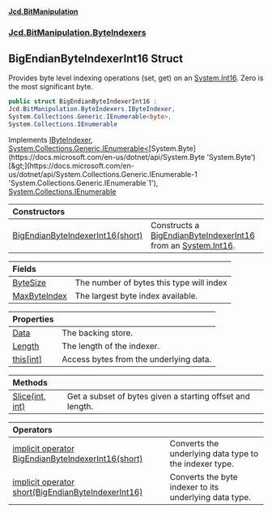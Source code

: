 ﻿#### [Jcd.BitManipulation](index.md 'index')
### [Jcd.BitManipulation.ByteIndexers](Jcd.BitManipulation.ByteIndexers.md 'Jcd.BitManipulation.ByteIndexers')

## BigEndianByteIndexerInt16 Struct

Provides byte level indexing operations (set, get) on
an [System.Int16](https://docs.microsoft.com/en-us/dotnet/api/System.Int16 'System.Int16'). Zero is the most significant
byte.

```csharp
public struct BigEndianByteIndexerInt16 :
Jcd.BitManipulation.ByteIndexers.IByteIndexer,
System.Collections.Generic.IEnumerable<byte>,
System.Collections.IEnumerable
```

Implements [IByteIndexer](Jcd.BitManipulation.ByteIndexers.IByteIndexer.md 'Jcd.BitManipulation.ByteIndexers.IByteIndexer'), [System.Collections.Generic.IEnumerable&lt;](https://docs.microsoft.com/en-us/dotnet/api/System.Collections.Generic.IEnumerable-1 'System.Collections.Generic.IEnumerable`1')[System.Byte](https://docs.microsoft.com/en-us/dotnet/api/System.Byte 'System.Byte')[&gt;](https://docs.microsoft.com/en-us/dotnet/api/System.Collections.Generic.IEnumerable-1 'System.Collections.Generic.IEnumerable`1'), [System.Collections.IEnumerable](https://docs.microsoft.com/en-us/dotnet/api/System.Collections.IEnumerable 'System.Collections.IEnumerable')

| Constructors                                                                                                                                                                                                                     |                                                                                                                                                                                                                                                                       |
|:---------------------------------------------------------------------------------------------------------------------------------------------------------------------------------------------------------------------------------|:----------------------------------------------------------------------------------------------------------------------------------------------------------------------------------------------------------------------------------------------------------------------|
| [BigEndianByteIndexerInt16(short)](Jcd.BitManipulation.ByteIndexers.BigEndianByteIndexerInt16.BigEndianByteIndexerInt16(short).md 'Jcd.BitManipulation.ByteIndexers.BigEndianByteIndexerInt16.BigEndianByteIndexerInt16(short)') | Constructs a [BigEndianByteIndexerInt16](Jcd.BitManipulation.ByteIndexers.BigEndianByteIndexerInt16.md 'Jcd.BitManipulation.ByteIndexers.BigEndianByteIndexerInt16') from an [System.Int16](https://docs.microsoft.com/en-us/dotnet/api/System.Int16 'System.Int16'). |

| Fields                                                                                                                                                               |                                          |
|:---------------------------------------------------------------------------------------------------------------------------------------------------------------------|:-----------------------------------------|
| [ByteSize](Jcd.BitManipulation.ByteIndexers.BigEndianByteIndexerInt16.ByteSize.md 'Jcd.BitManipulation.ByteIndexers.BigEndianByteIndexerInt16.ByteSize')             | The number of bytes this type will index |
| [MaxByteIndex](Jcd.BitManipulation.ByteIndexers.BigEndianByteIndexerInt16.MaxByteIndex.md 'Jcd.BitManipulation.ByteIndexers.BigEndianByteIndexerInt16.MaxByteIndex') | The largest byte index available.        |

| Properties                                                                                                                                                  |                                        |
|:------------------------------------------------------------------------------------------------------------------------------------------------------------|:---------------------------------------|
| [Data](Jcd.BitManipulation.ByteIndexers.BigEndianByteIndexerInt16.Data.md 'Jcd.BitManipulation.ByteIndexers.BigEndianByteIndexerInt16.Data')                | The backing store.                     |
| [Length](Jcd.BitManipulation.ByteIndexers.BigEndianByteIndexerInt16.Length.md 'Jcd.BitManipulation.ByteIndexers.BigEndianByteIndexerInt16.Length')          | The length of the indexer.             |
| [this[int]](Jcd.BitManipulation.ByteIndexers.BigEndianByteIndexerInt16.this[int].md 'Jcd.BitManipulation.ByteIndexers.BigEndianByteIndexerInt16.this[int]') | Access bytes from the underlying data. |

| Methods                                                                                                                                                                      |                                                           |
|:-----------------------------------------------------------------------------------------------------------------------------------------------------------------------------|:----------------------------------------------------------|
| [Slice(int, int)](Jcd.BitManipulation.ByteIndexers.BigEndianByteIndexerInt16.Slice(int,int).md 'Jcd.BitManipulation.ByteIndexers.BigEndianByteIndexerInt16.Slice(int, int)') | Get a subset of bytes given a starting offset and length. |

| Operators                                                                                                                                                                                                                                                                                                                                   |                                                        |
|:--------------------------------------------------------------------------------------------------------------------------------------------------------------------------------------------------------------------------------------------------------------------------------------------------------------------------------------------|:-------------------------------------------------------|
| [implicit operator BigEndianByteIndexerInt16(short)](Jcd.BitManipulation.ByteIndexers.BigEndianByteIndexerInt16.op_ImplicitJcd.BitManipulation.ByteIndexers.BigEndianByteIndexerInt16(short).md 'Jcd.BitManipulation.ByteIndexers.BigEndianByteIndexerInt16.op_Implicit Jcd.BitManipulation.ByteIndexers.BigEndianByteIndexerInt16(short)') | Converts the underlying data type to the indexer type. |
| [implicit operator short(BigEndianByteIndexerInt16)](Jcd.BitManipulation.ByteIndexers.BigEndianByteIndexerInt16.op_Implicitshort(Jcd.BitManipulation.ByteIndexers.BigEndianByteIndexerInt16).md 'Jcd.BitManipulation.ByteIndexers.BigEndianByteIndexerInt16.op_Implicit short(Jcd.BitManipulation.ByteIndexers.BigEndianByteIndexerInt16)') | Converts the byte indexer to its underlying data type. |
